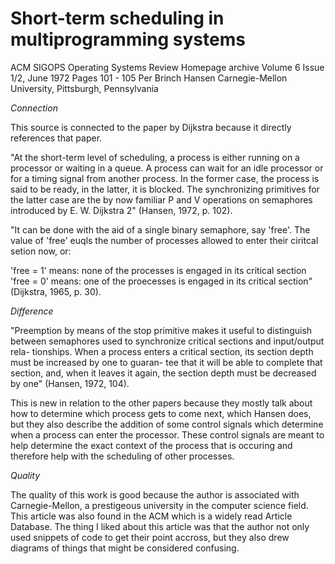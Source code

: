 Short-term scheduling in multiprogramming systems
=================================================

ACM SIGOPS Operating Systems Review Homepage archive
Volume 6 Issue 1/2, June 1972
Pages 101 - 105
Per Brinch Hansen
Carnegie-Mellon University, Pittsburgh, Pennsylvania


*Connection*

This source is connected to the paper by Dijkstra because it directly references
that paper.

"At the short-term level of scheduling, a process is either running on a
processor or waiting in a queue. A process can wait for an idle processor or
for a timing signal from another process. In the former case, the process is
said to be ready, in the latter, it is blocked. The synchronizing primitives
for the latter case are the by now familiar P and V operations on semaphores
introduced by E. W. Dijkstra 2" (Hansen, 1972, p. 102).

"It can be done with the aid of a single binary semaphore, say 'free'. The value
of 'free' euqls the number of processes allowed to enter their ciritcal setion
now, or:

'free = 1' means: none of the processes is engaged in its critical section
'free = 0' means: one of the proecesses is engaged in its critical section"
(Dijkstra, 1965, p. 30).

*Difference*

"Preemption by means of the stop primitive makes
it useful to distinguish between semaphores used to
synchronize critical sections and input/output rela-
tionships. When a process enters a critical section,
its section depth must be increased by one to guaran-
tee that it will be able to complete that section,
and, when it leaves it again, the section depth must
be decreased by one" (Hansen, 1972, 104).

This is new in relation to the other papers because they mostly talk about how
to determine which process gets to come next, which Hansen does, but they also
describe the addition of some control signals which determine when a process can
enter the processor. These control signals are meant to help determine the exact
context of the process that is occuring and therefore help with the scheduling
of other processes.

*Quality*

The quality of this work is good because the author is associated with Carnegie-Mellon,
a prestigeous university in the computer science field. This article was also
found in the ACM which is a widely read Article Database. The thing I liked about
this article was that the author not only used snippets of code to get their
point accross, but they also drew diagrams of things that might be considered
confusing.